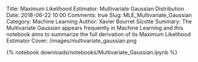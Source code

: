 Title: Maximum Likelihood Estimator: Multivariate Gaussian Distribution
Date: 2018-06-22 10:00
Comments: true
Slug: MLE_Multivariate_Gaussian
Category: Machine Learning
Author: Xavier Bourret Sicotte
Summary: The Multivariate Gaussian appears frequently in Machine Learning and this notebook aims to summarize the full derivation of its Maximum Likelihood Estimator 
Cover: /images/multivariate_gaussian.png

{% notebook downloads/notebooks/Multivariate_Gaussian.ipynb %}
